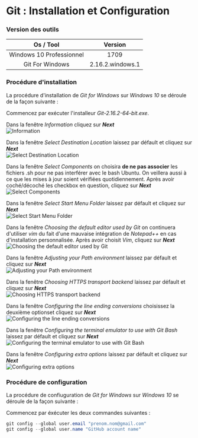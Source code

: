 # Git : Installation et Configuration

### Version des outils

|         Os / Tool        |      Version     |
| :----------------------: | :--------------: |
| Windows 10 Professionnel |       1709       |
|      Git For Windows     | 2.16.2.windows.1 |

### Procédure d'installation

La procédure d'installation de _Git for Windows_ sur _Windows 10_ se déroule de la façon suivante :

Commencez par exécuter l'installeur _Git-2.16.2-64-bit.exe_.  

Dans la fenêtre _Information_ cliquez sur **_Next_**  
![Information](/img/git-001.png)  

Dans la fenêtre _Select Destination Location_ laissez par défault et cliquez sur **_Next_**  
![Select Destination Location](/img/git-002.png)  

Dans la fenêtre _Select Components_ on choisira **de ne pas associer** les fichiers .sh pour ne pas interférer avec le bash Ubuntu. On veillera aussi à ce que les mises à jour soient vérifiées quotidiennement. Après avoir coché/décoché les checkbox en question, cliquez sur  **_Next_**  
![Select Components](/img/git-003.png)  

Dans la fenêtre _Select Start Menu Folder_ laissez par défault et cliquez sur **_Next_**  
![Select Start Menu Folder](/img/git-004.png)  

Dans la fenêtre _Choosing the default editor used by Git_ on continuera d'utiliser _vim_ du fait d'une mauvaise intégration de _Notepad++_ en cas d'installation personnalisée. Après avoir choisit _Vim_, cliquez sur  **_Next_**  
![Choosing the default editor used by Git](/img/git-005.png)  

Dans la fenêtre _Adjusting your Path environment_ laissez par défault et cliquez sur **_Next_**  
![Adjusting your Path environment](/img/git-006.png)  

Dans la fenêtre _Choosing HTTPS transport backend_ laissez par défault et cliquez sur **_Next_**  
![Choosing HTTPS transport backend](/img/git-007.png)  

Dans la fenêtre _Configuring the line ending conversions_ choisissez la deuxième optionset cliquez sur **_Next_**  
![Configuring the line ending conversions](/img/git-008.png)  

Dans la fenêtre _Configuring the terminal emulator to use with Git Bash_ laissez par défault et cliquez sur **_Next_**  
![Configuring the terminal emulator to use with Git Bash](/img/git-009.png)  

Dans la fenêtre _Configuring extra options_ laissez par défault et cliquez sur **_Next_**  
![Configuring extra options](/img/git-010.png)  

### Procédure de configuration

La procédure de confiuguration de _Git for Windows_ sur _Windows 10_ se déroule de la façon suivante :  

Commencez par éxécuter les deux commandes suivantes :

```java
git config --global user.email "prenom.nom@gmail.com"
git config --global user.name "GitHub account name"
```
